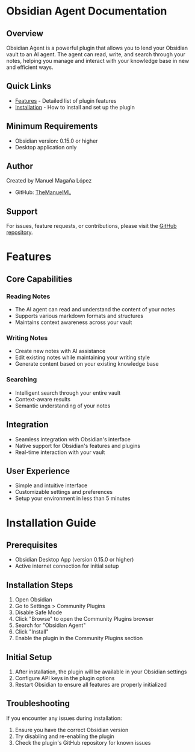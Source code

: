 # Obsidian Agent Documentation

## Overview
Obsidian Agent is a powerful plugin that allows you to lend your Obsidian vault to an AI agent. The agent can read, write, and search through your notes, helping you manage and interact with your knowledge base in new and efficient ways.

## Quick Links
- [Features](#features) - Detailed list of plugin features
- [Installation](#installation) - How to install and set up the plugin

## Minimum Requirements
- Obsidian version: 0.15.0 or higher
- Desktop application only

## Author
Created by Manuel Magaña López
- GitHub: [TheManuelML](https://github.com/TheManuelML)

## Support
For issues, feature requests, or contributions, please visit the [GitHub repository](https://github.com/TheManuelML/obsidian-agent). 

# Features

## Core Capabilities

### Reading Notes
- The AI agent can read and understand the content of your notes
- Supports various markdown formats and structures
- Maintains context awareness across your vault

### Writing Notes
- Create new notes with AI assistance
- Edit existing notes while maintaining your writing style
- Generate content based on your existing knowledge base

### Searching
- Intelligent search through your entire vault
- Context-aware results
- Semantic understanding of your notes

## Integration
- Seamless integration with Obsidian's interface
- Native support for Obsidian's features and plugins
- Real-time interaction with your vault

## User Experience
- Simple and intuitive interface
- Customizable settings and preferences 
- Setup your environment in less than 5 minutes

# Installation Guide

## Prerequisites
- Obsidian Desktop App (version 0.15.0 or higher)
- Active internet connection for initial setup

## Installation Steps

1. Open Obsidian
2. Go to Settings > Community Plugins
3. Disable Safe Mode
4. Click "Browse" to open the Community Plugins browser
5. Search for "Obsidian Agent"
6. Click "Install"
7. Enable the plugin in the Community Plugins section

## Initial Setup
1. After installation, the plugin will be available in your Obsidian settings
2. Configure API keys in the plugin options
3. Restart Obsidian to ensure all features are properly initialized

## Troubleshooting
If you encounter any issues during installation:
1. Ensure you have the correct Obsidian version
2. Try disabling and re-enabling the plugin
3. Check the plugin's GitHub repository for known issues